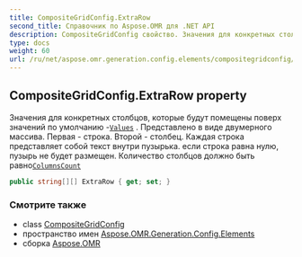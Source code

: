 ```yaml
---
title: CompositeGridConfig.ExtraRow
second_title: Справочник по Aspose.OMR для .NET API
description: CompositeGridConfig свойство. Значения для конкретных столбцов которые будут помещены поверх значений по умолчанию Values . Представлено в виде двумерного массива. Первая  строка. Второй  столбец. Каждая строка представляет собой текст внутри пузырька. если строка равна нулю пузырь не будет размещен. Количество столбцов должно быть равноColumnsCount
type: docs
weight: 60
url: /ru/net/aspose.omr.generation.config.elements/compositegridconfig/extrarow/
---
```

## CompositeGridConfig.ExtraRow property

Значения для конкретных столбцов, которые будут помещены поверх значений по умолчанию -[`Values`](../values/) . Представлено в виде двумерного массива. Первая - строка. Второй - столбец. Каждая строка представляет собой текст внутри пузырька. если строка равна нулю, пузырь не будет размещен. Количество столбцов должно быть равно[`ColumnsCount`](../columnscount/)

```csharp
public string[][] ExtraRow { get; set; }
```

### Смотрите также

* class [CompositeGridConfig](../)
* пространство имен [Aspose.OMR.Generation.Config.Elements](../../compositegridconfig/)
* сборка [Aspose.OMR](../../../)


